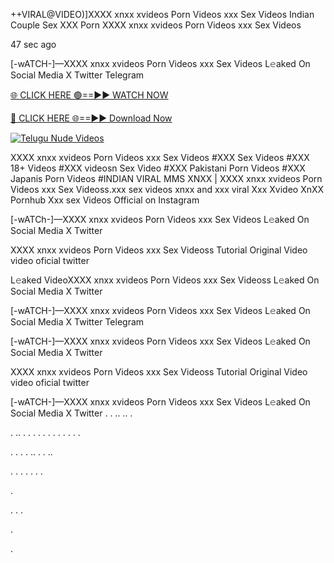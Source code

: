 ++VIRAL@VIDEO)]XXXX xnxx xvideos Porn Videos xxx Sex Videos Indian Couple Sex XXX Porn XXXX xnxx xvideos Porn Videos xxx Sex Videos

47 sec ago

[-wATCH-]—XXXX xnxx xvideos Porn Videos xxx Sex Videos L𝚎aked On Social Media X Twitter Telegram

[🌐 CLICK HERE 🟢==►► WATCH NOW](https://viral-xone.blogspot.com/2025/01/valovideo.html)

[🔴 CLICK HERE 🌐==►► Download Now](https://viral-xone.blogspot.com/2025/01/valovideo.html)

[![Telugu Nude Videos](https://i.imgur.com/dJHk4Zq.gif)](https://viral-xone.blogspot.com/2025/01/valovideo.html)

XXXX xnxx xvideos Porn Videos xxx Sex Videos #XXX Sex Videos #XXX 18+ Videos #XXX videosn Sex Video #XXX Pakistani Porn Videos #XXX Japanis Porn Videos #INDIAN VIRAL MMS XNXX | XXXX xnxx xvideos Porn Videos xxx Sex Videoss.xxx sex videos xnxx and xxx viral Xxx Xvideo XnXX Pornhub Xxx sex Videos Official on Instagram

[-wATCh-]—XXXX xnxx xvideos Porn Videos xxx Sex Videos L𝚎aked On Social Media X Twitter

XXXX xnxx xvideos Porn Videos xxx Sex Videoss Tutorial Original Video video oficial twitter

L𝚎aked VideoXXXX xnxx xvideos Porn Videos xxx Sex Videoss L𝚎aked On Social Media X Twitter

[-wATCH-]—XXXX xnxx xvideos Porn Videos xxx Sex Videos L𝚎aked On Social Media X Twitter Telegram

[-wATCH-]—XXXX xnxx xvideos Porn Videos xxx Sex Videos L𝚎aked On Social Media X Twitter

XXXX xnxx xvideos Porn Videos xxx Sex Videoss Tutorial Original Video video oficial twitter

[-wATCH-]—XXXX xnxx xvideos Porn Videos xxx Sex Videos L𝚎aked On Social Media X Twitter
.
.
..
..
.

.
..
.
.
.
.
.
.
.
.
.
.
.
.

.
.
.
.
..
.
.
..




.
.
.
.
.
.
.

.

.
.
.

.

.
